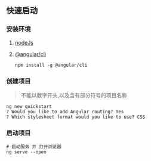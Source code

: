 ## 快速启动

### 安装环境

1. [nodeJs](https://nodejs.org/zh-cn/)

2. [@angular/cli](https://angular.cn/cli)

   ```shell
   npm install -g @angular/cli
   ```

### 创建项目

> 不能以数字开头,以及含有部分符号的项目名称

```shell
ng new quickstart
? Would you like to add Angular routing? Yes
? Which stylesheet format would you like to use? CSS
```

### 启动项目

```shell
# 启动服务 并 打开浏览器
ng serve --open
```

